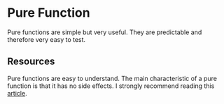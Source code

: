 # Pure Function
Pure functions are simple but very useful. They are predictable and therefore very easy to test.

## Resources
Pure functions are easy to understand. The main characteristic of a pure function is that it has no side effects. I strongly recommend reading this [article](https://medium.com/javascript-scene/master-the-javascript-interview-what-is-a-pure-function-d1c076bec976).
